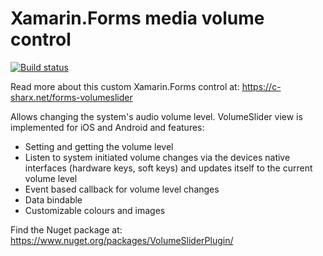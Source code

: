 # Xamarin.Forms media volume control

[![Build status](https://dev.azure.com/c-sharx-net/Xamarin.Forms%20Volume%20Slider/_apis/build/status/Xamarin.Forms%20Volume%20Slider-CI)](https://dev.azure.com/c-sharx-net/Xamarin.Forms%20Volume%20Slider/_build/latest?definitionId=-1)

Read more about this custom Xamarin.Forms control at: https://c-sharx.net/forms-volumeslider

Allows changing the system's audio volume level.
VolumeSlider view is implemented for iOS and Android and features:

* Setting and getting the volume level
* Listen to system initiated volume changes via the devices native interfaces (hardware keys, soft keys) and updates itself to the current volume level
* Event based callback for volume level changes
* Data bindable
* Customizable colours and images

Find the Nuget package at: https://www.nuget.org/packages/VolumeSliderPlugin/
